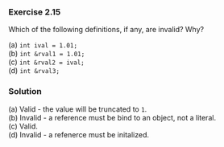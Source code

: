 ### Exercise 2.15

Which of the following definitions, if any, are invalid? Why?

(a) `int ival = 1.01;`\
(b) `int &rval1 = 1.01;`\
(c) `int &rval2 = ival;`\
(d) `int &rval3;`

### Solution

(a) Valid - the value will be truncated to `1`.\
(b) Invalid - a reference must be bind to an object, not a literal.\
(c) Valid.\
(d) Invalid - a refenerce must be initalized.
